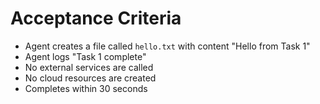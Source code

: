 # Acceptance Criteria

- Agent creates a file called `hello.txt` with content "Hello from Task 1"
- Agent logs "Task 1 complete" 
- No external services are called
- No cloud resources are created
- Completes within 30 seconds
